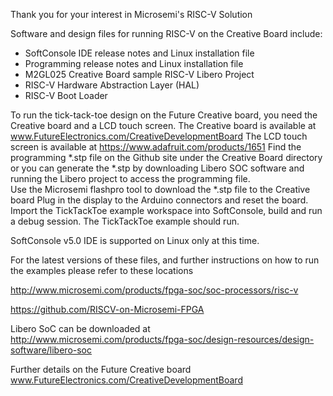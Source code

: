 Thank you for your interest in Microsemi's RISC-V Solution  



Software and design files for running RISC-V on the Creative Board include: 

- SoftConsole IDE release notes and Linux installation file 
- Programming release notes and Linux installation file 
- M2GL025 Creative Board sample RISC-V Libero Project 
- RISC-V Hardware Abstraction Layer (HAL) 
- RISC-V Boot Loader 

To run the tick-tack-toe design on the Future Creative board, you need the Creative board and a LCD touch screen.
The Creative board is available at www.FutureElectronics.com/CreativeDevelopmentBoard
The LCD touch screen is available at https://www.adafruit.com/products/1651
Find the programming *.stp file on the Github site under the Creative Board directory or you can generate the *.stp by 
downloading Libero SOC software and running the Libero project to access the programming file.  
Use the Microsemi flashpro tool to download the *.stp file to the Creative board
Plug in the display to the Arduino connectors and reset the board.  Import the TickTackToe example workspace into SoftConsole, build and run a debug session. The TickTackToe example should run.


SoftConsole v5.0 IDE is supported on Linux only at this time. 
 


For the latest versions of these files, and further instructions on how to run the examples please refer to these locations

http://www.microsemi.com/products/fpga-soc/soc-processors/risc-v 

https://github.com/RISCV-on-Microsemi-FPGA

Libero SoC can be downloaded at http://www.microsemi.com/products/fpga-soc/design-resources/design-software/libero-soc 


Further details on the Future Creative board www.FutureElectronics.com/CreativeDevelopmentBoard 
